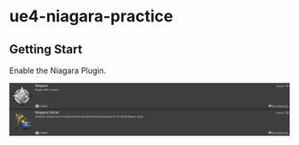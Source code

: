 # ue4-niagara-practice

## Getting Start
Enable the Niagara Plugin.

![gettingstart](/images/0_gettingstart.png "gettingstart")